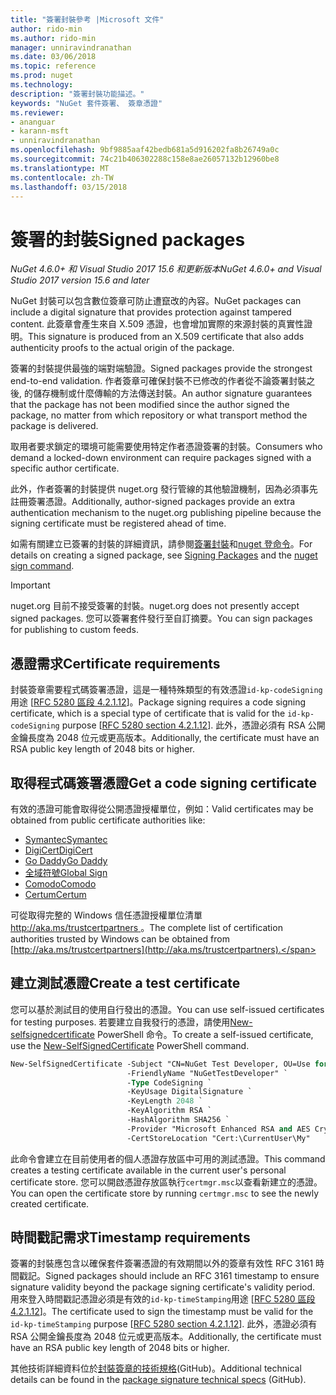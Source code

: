 ```yaml
---
title: "簽署封裝參考 |Microsoft 文件"
author: rido-min
ms.author: rido-min
manager: unniravindranathan
ms.date: 03/06/2018
ms.topic: reference
ms.prod: nuget
ms.technology: 
description: "簽署封裝功能描述。"
keywords: "NuGet 套件簽署、 簽章憑證"
ms.reviewer:
- ananguar
- karann-msft
- unniravindranathan
ms.openlocfilehash: 9bf9885aaf42bedb681a5d916202fa8b26749a0c
ms.sourcegitcommit: 74c21b406302288c158e8ae26057132b12960be8
ms.translationtype: MT
ms.contentlocale: zh-TW
ms.lasthandoff: 03/15/2018
---
```

# <a name="signed-packages"></a><span data-ttu-id="2eba2-104">簽署的封裝</span><span class="sxs-lookup"><span data-stu-id="2eba2-104">Signed packages</span></span>

<span data-ttu-id="2eba2-105">*NuGet 4.6.0+ 和 Visual Studio 2017 15.6 和更新版本*</span><span class="sxs-lookup"><span data-stu-id="2eba2-105">*NuGet 4.6.0+ and Visual Studio 2017 version 15.6 and later*</span></span>

<span data-ttu-id="2eba2-106">NuGet 封裝可以包含數位簽章可防止遭竄改的內容。</span><span class="sxs-lookup"><span data-stu-id="2eba2-106">NuGet packages can include a digital signature that provides protection against tampered content.</span></span> <span data-ttu-id="2eba2-107">此簽章會產生來自 X.509 憑證，也會增加實際的來源封裝的真實性證明。</span><span class="sxs-lookup"><span data-stu-id="2eba2-107">This signature is produced from an X.509 certificate that also adds authenticity proofs to the actual origin of the package.</span></span>

<span data-ttu-id="2eba2-108">簽署的封裝提供最強的端對端驗證。</span><span class="sxs-lookup"><span data-stu-id="2eba2-108">Signed packages provide the strongest end-to-end validation.</span></span> <span data-ttu-id="2eba2-109">作者簽章可確保封裝不已修改的作者從不論簽署封裝之後, 的儲存機制或什麼傳輸的方法傳送封裝。</span><span class="sxs-lookup"><span data-stu-id="2eba2-109">An author signature guarantees that the package has not been modified since the author signed the package, no matter from which repository or what transport method the package is delivered.</span></span>

<span data-ttu-id="2eba2-110">取用者要求鎖定的環境可能需要使用特定作者憑證簽署的封裝。</span><span class="sxs-lookup"><span data-stu-id="2eba2-110">Consumers who demand a locked-down environment can require packages signed with a specific author certificate.</span></span>

<span data-ttu-id="2eba2-111">此外，作者簽署的封裝提供 nuget.org 發行管線的其他驗證機制，因為必須事先註冊簽署憑證。</span><span class="sxs-lookup"><span data-stu-id="2eba2-111">Additionally, author-signed packages provide an extra authentication mechanism to the nuget.org publishing pipeline because the signing certificate must be registered ahead of time.</span></span>

<span data-ttu-id="2eba2-112">如需有關建立已簽署的封裝的詳細資訊，請參閱[簽署封裝](../create-packages/Sign-a-package.md)和[nuget 登命令](../tools/cli-ref-sign.md)。</span><span class="sxs-lookup"><span data-stu-id="2eba2-112">For details on creating a signed package, see [Signing Packages](../create-packages/Sign-a-package.md) and the [nuget sign command](../tools/cli-ref-sign.md).</span></span>

> [!Important]
> <span data-ttu-id="2eba2-113">nuget.org 目前不接受簽署的封裝。</span><span class="sxs-lookup"><span data-stu-id="2eba2-113">nuget.org does not presently accept signed packages.</span></span> <span data-ttu-id="2eba2-114">您可以簽署套件發行至自訂摘要。</span><span class="sxs-lookup"><span data-stu-id="2eba2-114">You can sign packages for publishing to custom feeds.</span></span>

## <a name="certificate-requirements"></a><span data-ttu-id="2eba2-115">憑證需求</span><span class="sxs-lookup"><span data-stu-id="2eba2-115">Certificate requirements</span></span>

<span data-ttu-id="2eba2-116">封裝簽章需要程式碼簽署憑證，這是一種特殊類型的有效憑證`id-kp-codeSigning`用途 [[RFC 5280 區段 4.2.1.12](https://tools.ietf.org/html/rfc5280#section-4.2.1.12)]。</span><span class="sxs-lookup"><span data-stu-id="2eba2-116">Package signing requires a code signing certificate, which is a special type of certificate that is valid for the `id-kp-codeSigning` purpose [[RFC 5280 section 4.2.1.12](https://tools.ietf.org/html/rfc5280#section-4.2.1.12)].</span></span> <span data-ttu-id="2eba2-117">此外，憑證必須有 RSA 公開金鑰長度為 2048 位元或更高版本。</span><span class="sxs-lookup"><span data-stu-id="2eba2-117">Additionally, the certificate must have an RSA public key length of 2048 bits or higher.</span></span>

## <a name="get-a-code-signing-certificate"></a><span data-ttu-id="2eba2-118">取得程式碼簽署憑證</span><span class="sxs-lookup"><span data-stu-id="2eba2-118">Get a code signing certificate</span></span>

<span data-ttu-id="2eba2-119">有效的憑證可能會取得從公開憑證授權單位，例如：</span><span class="sxs-lookup"><span data-stu-id="2eba2-119">Valid certificates may be obtained from public certificate authorities like:</span></span>

- [<span data-ttu-id="2eba2-120">Symantec</span><span class="sxs-lookup"><span data-stu-id="2eba2-120">Symantec</span></span>](https://trustcenter.websecurity.symantec.com/process/trust/productOptions?productType=SoftwareValidationClass3)
- [<span data-ttu-id="2eba2-121">DigiCert</span><span class="sxs-lookup"><span data-stu-id="2eba2-121">DigiCert</span></span>](https://www.digicert.com/code-signing/)
- [<span data-ttu-id="2eba2-122">Go Daddy</span><span class="sxs-lookup"><span data-stu-id="2eba2-122">Go Daddy</span></span>](https://www.godaddy.com/web-security/code-signing-certificate)
- [<span data-ttu-id="2eba2-123">全域符號</span><span class="sxs-lookup"><span data-stu-id="2eba2-123">Global Sign</span></span>](https://www.globalsign.com/en/code-signing-certificate/)
- [<span data-ttu-id="2eba2-124">Comodo</span><span class="sxs-lookup"><span data-stu-id="2eba2-124">Comodo</span></span>](https://www.comodo.com/e-commerce/code-signing/code-signing-certificate.php)
- [<span data-ttu-id="2eba2-125">Certum</span><span class="sxs-lookup"><span data-stu-id="2eba2-125">Certum</span></span>](https://www.certum.eu/certum/cert,offer_en_open_source_cs.xml) 

<span data-ttu-id="2eba2-126">可從取得完整的 Windows 信任憑證授權單位清單[ http://aka.ms/trustcertpartners ](http://aka.ms/trustcertpartners)。</span><span class="sxs-lookup"><span data-stu-id="2eba2-126">The complete list of certification authorities trusted by Windows can be obtained from [http://aka.ms/trustcertpartners](http://aka.ms/trustcertpartners).</span></span>

## <a name="create-a-test-certificate"></a><span data-ttu-id="2eba2-127">建立測試憑證</span><span class="sxs-lookup"><span data-stu-id="2eba2-127">Create a test certificate</span></span>

<span data-ttu-id="2eba2-128">您可以基於測試目的使用自行發出的憑證。</span><span class="sxs-lookup"><span data-stu-id="2eba2-128">You can use self-issued certificates for testing purposes.</span></span> <span data-ttu-id="2eba2-129">若要建立自我發行的憑證，請使用[New-selfsignedcertificate](https://docs.microsoft.com/en-us/powershell/module/pkiclient/new-selfsignedcertificate) PowerShell 命令。</span><span class="sxs-lookup"><span data-stu-id="2eba2-129">To create a self-issued certificate, use the [New-SelfSignedCertificate](https://docs.microsoft.com/en-us/powershell/module/pkiclient/new-selfsignedcertificate) PowerShell command.</span></span>

```ps
New-SelfSignedCertificate -Subject "CN=NuGet Test Developer, OU=Use for testing purposes ONLY" `
                          -FriendlyName "NuGetTestDeveloper" `
                          -Type CodeSigning `
                          -KeyUsage DigitalSignature `
                          -KeyLength 2048 `
                          -KeyAlgorithm RSA `
                          -HashAlgorithm SHA256 `
                          -Provider "Microsoft Enhanced RSA and AES Cryptographic Provider" `
                          -CertStoreLocation "Cert:\CurrentUser\My" 
```

<span data-ttu-id="2eba2-130">此命令會建立在目前使用者的個人憑證存放區中可用的測試憑證。</span><span class="sxs-lookup"><span data-stu-id="2eba2-130">This command creates a testing certificate available in the current user's personal certificate store.</span></span> <span data-ttu-id="2eba2-131">您可以開啟憑證存放區執行`certmgr.msc`以查看新建立的憑證。</span><span class="sxs-lookup"><span data-stu-id="2eba2-131">You can open the certificate store by running `certmgr.msc` to see the newly created certificate.</span></span>

## <a name="timestamp-requirements"></a><span data-ttu-id="2eba2-132">時間戳記需求</span><span class="sxs-lookup"><span data-stu-id="2eba2-132">Timestamp requirements</span></span>

<span data-ttu-id="2eba2-133">簽署的封裝應包含以確保套件簽署憑證的有效期間以外的簽章有效性 RFC 3161 時間戳記。</span><span class="sxs-lookup"><span data-stu-id="2eba2-133">Signed packages should include an RFC 3161 timestamp to ensure signature validity beyond the package signing certificate's validity period.</span></span> <span data-ttu-id="2eba2-134">用來登入時間戳記憑證必須是有效的`id-kp-timeStamping`用途 [[RFC 5280 區段 4.2.1.12](https://tools.ietf.org/html/rfc5280#section-4.2.1.12)]。</span><span class="sxs-lookup"><span data-stu-id="2eba2-134">The certificate used to sign the timestamp must be valid for the `id-kp-timeStamping` purpose [[RFC 5280 section 4.2.1.12](https://tools.ietf.org/html/rfc5280#section-4.2.1.12)].</span></span> <span data-ttu-id="2eba2-135">此外，憑證必須有 RSA 公開金鑰長度為 2048 位元或更高版本。</span><span class="sxs-lookup"><span data-stu-id="2eba2-135">Additionally, the certificate must have an RSA public key length of 2048 bits or higher.</span></span>

<span data-ttu-id="2eba2-136">其他技術詳細資料位於[封裝簽章的技術規格](https://github.com/NuGet/Home/wiki/Package-Signatures-Technical-Details)(GitHub)。</span><span class="sxs-lookup"><span data-stu-id="2eba2-136">Additional technical details can be found in the [package signature technical specs](https://github.com/NuGet/Home/wiki/Package-Signatures-Technical-Details) (GitHub).</span></span>
